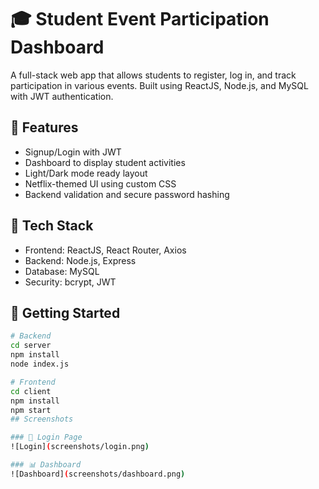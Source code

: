 # 🎓 Student Event Participation Dashboard

A full-stack web app that allows students to register, log in, and track participation in various events. Built using ReactJS, Node.js, and MySQL with JWT authentication.

## 🌟 Features

- Signup/Login with JWT
- Dashboard to display student activities
- Light/Dark mode ready layout
- Netflix-themed UI using custom CSS
- Backend validation and secure password hashing

## 🧰 Tech Stack

- Frontend: ReactJS, React Router, Axios
- Backend: Node.js, Express
- Database: MySQL
- Security: bcrypt, JWT

## 🚀 Getting Started


```bash
# Backend
cd server
npm install
node index.js

# Frontend
cd client
npm install
npm start
## Screenshots

### 🔐 Login Page
![Login](screenshots/login.png)

### 📊 Dashboard
![Dashboard](screenshots/dashboard.png)

